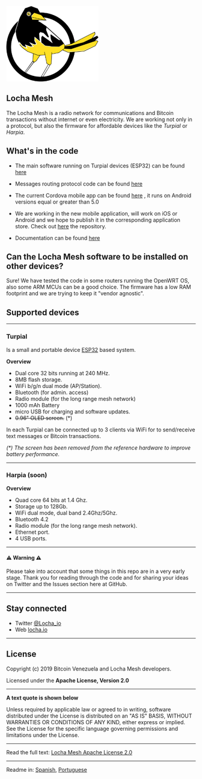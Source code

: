 
<img height="200px" src="./images/locha_logo.png">

## Locha Mesh

The Locha Mesh is a radio network for communications and Bitcoin transactions without internet or even electricity.
We are working not only in a protocol, but also the firmware for affordable devices like the *Turpial* or *Harpia*.

## What's in the code

* The main software running on Turpial devices (ESP32) can be found [here](https://github.com/btcven/locha-mesh-app)

* Messages routing protocol code can be found [here](https://github.com/btcven/locha-mesh-app/blob/master/Turpial/routing_incoming.cpp)

* The current Cordova mobile app can be found [here](https://gitlab.com/btcven/locha/mobile-app) , it runs on Android versions equal or greater  than 5.0

* We are working in the new mobile application, will work on iOS or Android and we hope to publish it in the corresponding application store. Check out [here](https://) the repository.

* Documentation can be found [here](https://github.com/btcven/locha/tree/master/documents)


## Can the Locha Mesh software to be installed on other devices? </h2>

Sure! We have tested the code in some routers running the OpenWRT OS, also some ARM MCUs can be a good choice. The firmware has a low RAM footprint and we are trying to keep it "vendor agnostic".

## Supported devices

---

### Turpial
Is a small and portable device [ESP32](https://www.espressif.com/en/products/hardware/esp-wroom-32/overview) based system.

**Overview**
- Dual core 32 bits running at 240 MHz.
- 8MB flash storage.
- WiFi b/g/n dual mode (AP/Station).
- Bluetooth (for admin. access)
- Radio module (for the long range mesh network)
- 1000 mAh Battery
- micro USB for charging and software updates.
- ~~0.96" OLED screen.~~ (*)

In each Turpial can be connected up to 3 clients via WiFi for to send/receive text messages or Bitcoin transactions.

_(*) The screen has been removed from the reference hardware to improve battery performance._

---
### Harpia (soon)
**Overview**
- Quad core 64 bits at 1.4 Ghz.
- Storage up to 128Gb.
- WiFi dual mode, dual band 2.4Ghz/5Ghz.
- Bluetooth 4.2
- Radio module (for the long range mesh network).
- Ethernet port.
- 4 USB ports.

----


#### :warning: Warning :warning:
Please take into account that some things in this repo are in a very early stage. Thank you for reading through the code and for sharing your ideas on Twitter and the Issues section here at GitHub.

----

## Stay connected

- Twitter [@Locha_io](https://twitter.com/Locha_io)
- Web [locha.io](https://locha.io)

----

## License

Copyright (c) 2019 Bitcoin Venezuela and Locha Mesh developers.

Licensed under the **Apache License, Version 2.0**

---
**A text quote is shown below**

Unless required by applicable law or agreed to in writing, software
distributed under the License is distributed on an "AS IS" BASIS,
WITHOUT WARRANTIES OR CONDITIONS OF ANY KIND, either express or implied.
See the License for the specific language governing permissions and
limitations under the License.
___
Read the full text:
[Locha Mesh Apache License 2.0](https://github.com/btcven/locha/blob/master/LICENSE)

----

Readme in: [Spanish](README_ES.md), [Portuguese](README_PT.md)
